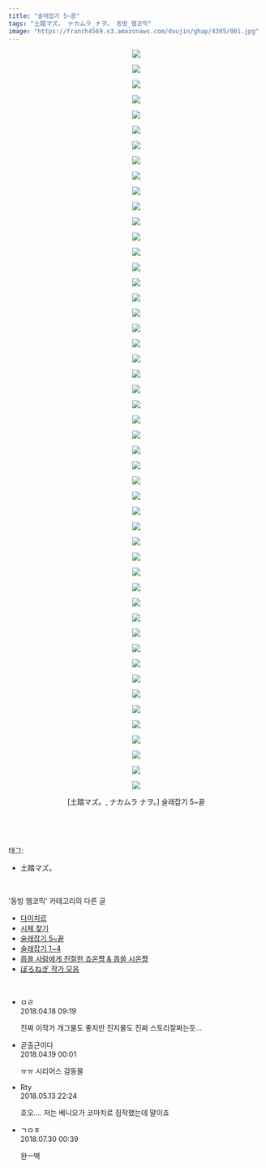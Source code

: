 ```yaml
---
title: "술래잡기 5~끝"
tags: "土踏マズ。 ナカムラ_ナヲ。 동방_웹코믹"
image: "https://franch4569.s3.amazonaws.com/doujin/ghap/4305/001.jpg"
---
```

<div class="article">
<p style="text-align: center; clear: none; float: none;"><img src="{{ site.imgserver2 }}/ghap/4305/001.jpg"/></p>
<p style="text-align: center; clear: none; float: none;"><img src="{{ site.imgserver2 }}/ghap/4305/002.jpg"/></p>
<p style="text-align: center; clear: none; float: none;"><img src="{{ site.imgserver2 }}/ghap/4305/003.jpg"/></p>
<p style="text-align: center; clear: none; float: none;"><img src="{{ site.imgserver2 }}/ghap/4305/004.jpg"/></p>
<p style="text-align: center; clear: none; float: none;"><img src="{{ site.imgserver2 }}/ghap/4305/005.jpg"/></p>
<p style="text-align: center; clear: none; float: none;"><img src="{{ site.imgserver2 }}/ghap/4305/006.jpg"/></p>
<p style="text-align: center; clear: none; float: none;"><img src="{{ site.imgserver2 }}/ghap/4305/007.jpg"/></p>
<p style="text-align: center; clear: none; float: none;"><img src="{{ site.imgserver2 }}/ghap/4305/008.jpg"/></p>
<p style="text-align: center; clear: none; float: none;"><img src="{{ site.imgserver2 }}/ghap/4305/009.jpg"/></p>
<p style="text-align: center; clear: none; float: none;"><img src="{{ site.imgserver2 }}/ghap/4305/010.jpg"/></p>
<p style="text-align: center; clear: none; float: none;"><img src="{{ site.imgserver2 }}/ghap/4305/011.jpg"/></p>
<p style="text-align: center; clear: none; float: none;"><img src="{{ site.imgserver2 }}/ghap/4305/012.jpg"/></p>
<p style="text-align: center; clear: none; float: none;"><img src="{{ site.imgserver2 }}/ghap/4305/013.jpg"/></p>
<p style="text-align: center; clear: none; float: none;"><img src="{{ site.imgserver2 }}/ghap/4305/014.jpg"/></p>
<p style="text-align: center; clear: none; float: none;"><img src="{{ site.imgserver2 }}/ghap/4305/015.jpg"/></p>
<p style="text-align: center; clear: none; float: none;"><img src="{{ site.imgserver2 }}/ghap/4305/016.jpg"/></p>
<p style="text-align: center; clear: none; float: none;"><img src="{{ site.imgserver2 }}/ghap/4305/017.jpg"/></p>
<p style="text-align: center; clear: none; float: none;"><img src="{{ site.imgserver2 }}/ghap/4305/018.jpg"/></p>
<p style="text-align: center; clear: none; float: none;"><img src="{{ site.imgserver2 }}/ghap/4305/019.jpg"/></p>
<p style="text-align: center; clear: none; float: none;"><img src="{{ site.imgserver2 }}/ghap/4305/020.jpg"/></p>
<p style="text-align: center; clear: none; float: none;"><img src="{{ site.imgserver2 }}/ghap/4305/021.jpg"/></p>
<p style="text-align: center; clear: none; float: none;"><img src="{{ site.imgserver2 }}/ghap/4305/022.jpg"/></p>
<p style="text-align: center; clear: none; float: none;"><img src="{{ site.imgserver2 }}/ghap/4305/023.jpg"/></p>
<p style="text-align: center; clear: none; float: none;"><img src="{{ site.imgserver2 }}/ghap/4305/024.jpg"/></p>
<p style="text-align: center; clear: none; float: none;"><img src="{{ site.imgserver2 }}/ghap/4305/025.jpg"/></p>
<p style="text-align: center; clear: none; float: none;"><img src="{{ site.imgserver2 }}/ghap/4305/026.jpg"/></p>
<p style="text-align: center; clear: none; float: none;"><img src="{{ site.imgserver2 }}/ghap/4305/027.jpg"/></p>
<p style="text-align: center; clear: none; float: none;"><img src="{{ site.imgserver2 }}/ghap/4305/028.jpg"/></p>
<p style="text-align: center; clear: none; float: none;"><img src="{{ site.imgserver2 }}/ghap/4305/029.jpg"/></p>
<p style="text-align: center; clear: none; float: none;"><img src="{{ site.imgserver2 }}/ghap/4305/030.jpg"/></p>
<p style="text-align: center; clear: none; float: none;"><img src="{{ site.imgserver2 }}/ghap/4305/031.jpg"/></p>
<p style="text-align: center; clear: none; float: none;"><img src="{{ site.imgserver2 }}/ghap/4305/032.jpg"/></p>
<p style="text-align: center; clear: none; float: none;"><img src="{{ site.imgserver2 }}/ghap/4305/033.jpg"/></p>
<p style="text-align: center; clear: none; float: none;"><img src="{{ site.imgserver2 }}/ghap/4305/034.jpg"/></p>
<p style="text-align: center; clear: none; float: none;"><img src="{{ site.imgserver2 }}/ghap/4305/035.jpg"/></p>
<p style="text-align: center; clear: none; float: none;"><img src="{{ site.imgserver2 }}/ghap/4305/036.jpg"/></p>
<p style="text-align: center; clear: none; float: none;"><img src="{{ site.imgserver2 }}/ghap/4305/037.jpg"/></p>
<p style="text-align: center; clear: none; float: none;"><img src="{{ site.imgserver2 }}/ghap/4305/038.jpg"/></p>
<p style="text-align: center; clear: none; float: none;"><img src="{{ site.imgserver2 }}/ghap/4305/039.jpg"/></p>
<p style="text-align: center; clear: none; float: none;"><img src="{{ site.imgserver2 }}/ghap/4305/040.jpg"/></p>
<p style="text-align: center; clear: none; float: none;"><img src="{{ site.imgserver2 }}/ghap/4305/041.jpg"/></p>
<p style="text-align: center; clear: none; float: none;"><img src="{{ site.imgserver2 }}/ghap/4305/042.jpg"/></p>
<p style="text-align: center; clear: none; float: none;"><img src="{{ site.imgserver2 }}/ghap/4305/043.jpg"/></p>
<p style="text-align: center; clear: none; float: none;"><img src="{{ site.imgserver2 }}/ghap/4305/044.jpg"/></p>
<p style="text-align: center; clear: none; float: none;"><img src="{{ site.imgserver2 }}/ghap/4305/045.jpg"/></p>
<p style="text-align: center; clear: none; float: none;"><img src="{{ site.imgserver2 }}/ghap/4305/046.jpg"/></p>
<p style="text-align: center; clear: none; float: none;"><img src="{{ site.imgserver2 }}/ghap/4305/047.jpg"/></p>
<p style="text-align: center; clear: none; float: none;"><img src="{{ site.imgserver2 }}/ghap/4305/048.jpg"/></p>
<p style="text-align: center; clear: none; float: none;"><img src="{{ site.imgserver2 }}/ghap/4305/049.jpg"/></p>
<p style="text-align: center; clear: none; float: none;">[土踏マズ。, ナカムラ ナヲ。] 술래잡기 5~끝</p>
<p><br/></p>
</div><br/>
<div class="tagTrail">
<p>태그: </p>
<ul>
<li>土踏マズ。</li>
</ul>
</div><br/>
<div class="another">
<p>'동방 웹코믹' 카테고리의 다른 글</p>
<ul>
<li><a href="/ghap_4313">다이치르</a></li>
<li><a href="/ghap_4309">시체 찾기</a></li>
<li><a href="/ghap_4305">술래잡기 5~끝</a></li>
<li><a href="/ghap_4304">술래잡기 1~4</a></li>
<li><a href="/ghap_4301">몹쓸 사람에게 친절한 죠온쨩 &amp; 몹쓸 시온쨩</a></li>
<li><a href="/ghap_4300">ぽろねぎ 작가 모음</a></li>
</ul>
</div><br/>
<div class="cb_module cb_fluid">
<div class="cb_wrt cb_profile">
<div class="comment">
<ul>
<li class="cb_thumb_off" id="comment15240692">
<div class="cb_comment_area">
<div class="cb_info_area">
<div class="cb_section">
<span class="cb_nick_name">ㅁㄹ</span>
</div>
<div class="cb_section">
<span class="cb_date">2018.04.18 09:19 </span>
</div>
</div>
<div class="cb_dsc_comment">
<p class="cb_dsc">
											진짜 이작가 개그물도 좋지만 진지물도 진짜 스토리잘짜는듯...
										</p>
</div>
</div></li>
<li class="cb_thumb_off" id="comment15241056">
<div class="cb_comment_area">
<div class="cb_info_area">
<div class="cb_section">
<span class="cb_nick_name">곧출근이다</span>
</div>
<div class="cb_section">
<span class="cb_date">2018.04.19 00:01 </span>
</div>
</div>
<div class="cb_dsc_comment">
<p class="cb_dsc">
											ㅠㅠ 시리어스 감동물
										</p>
</div>
</div></li>
<li class="cb_thumb_off" id="comment15255197">
<div class="cb_comment_area">
<div class="cb_info_area">
<div class="cb_section">
<span class="cb_nick_name">Rty</span>
</div>
<div class="cb_section">
<span class="cb_date">2018.05.13 22:24 </span>
</div>
</div>
<div class="cb_dsc_comment">
<p class="cb_dsc">
											호오.... 저는 베니오가 코마치로 짐작했는데 말이죠
										</p>
</div>
</div></li>
<li class="cb_thumb_off" id="comment15296583">
<div class="cb_comment_area">
<div class="cb_info_area">
<div class="cb_section">
<span class="cb_nick_name">ㄱㅁㅎ</span>
</div>
<div class="cb_section">
<span class="cb_date">2018.07.30 00:39 </span>
</div>
</div>
<div class="cb_dsc_comment">
<p class="cb_dsc">
											완ㅡ벽
										</p>
</div>
</div></li>
</ul>
</div>
</div><!-- commentList close -->
</div><br/>
